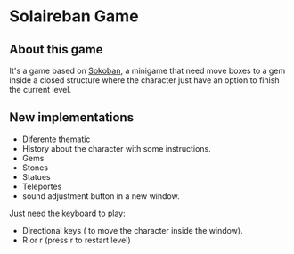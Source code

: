 # Solaireban Game


## About this game

 It's a game based on [Sokoban](https://www.juegosjuegos.com/jugar-juego/sokoban.html), a minigame that need  move boxes to a gem inside a closed structure where the 
 character just have an option to finish the current level. 

## New implementations

  * Diferente thematic
  * History about the character with some instructions.
  * Gems
  * Stones
  * Statues
  * Teleportes
  * sound adjustment button in a new window.


Just need the keyboard to play:

 * Directional keys ( to move the character inside the window).
 * R or r (press r to restart level)


